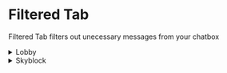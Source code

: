 # Filtered Tab <br>
Filtered Tab filters out unecessary messages from your chatbox <br>

<details>
  <summary> Lobby </summary>
  
  - Maxed hyped message <br>
  ![Max hype messages](../../assets/hype_message.png "Max hype message")
  
</details>
  
<details>
  <summary> Skyblock </summary>
  
  - Useless Bazaar Message <br>
  - Report Messages
  - WatchDog Messages

  
</details>
